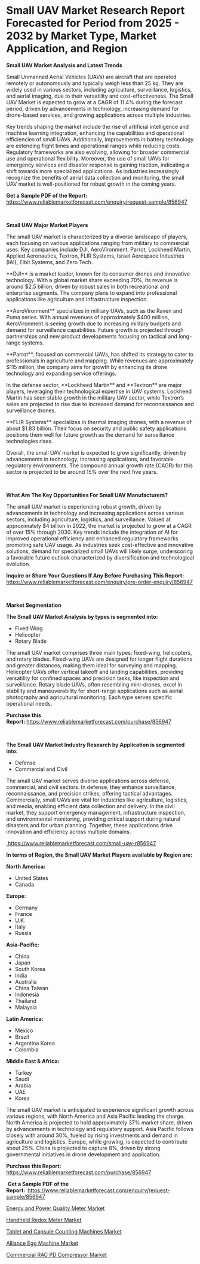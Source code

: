<p><h1>Small UAV Market Research Report Forecasted for Period from 2025 -  2032 by Market Type, Market Application, and Region</h1></p><p><strong>Small UAV Market Analysis and Latest Trends</strong></p>
<p><p>Small Unmanned Aerial Vehicles (UAVs) are aircraft that are operated remotely or autonomously and typically weigh less than 25 kg. They are widely used in various sectors, including agriculture, surveillance, logistics, and aerial imaging, due to their versatility and cost-effectiveness. The Small UAV Market is expected to grow at a CAGR of 11.4% during the forecast period, driven by advancements in technology, increasing demand for drone-based services, and growing applications across multiple industries.</p><p>Key trends shaping the market include the rise of artificial intelligence and machine learning integration, enhancing the capabilities and operational efficiencies of small UAVs. Additionally, improvements in battery technology are extending flight times and operational ranges while reducing costs. Regulatory frameworks are also evolving, allowing for broader commercial use and operational flexibility. Moreover, the use of small UAVs for emergency services and disaster response is gaining traction, indicating a shift towards more specialized applications. As industries increasingly recognize the benefits of aerial data collection and monitoring, the small UAV market is well-positioned for robust growth in the coming years.</p></p>
<p><strong>Get a Sample PDF of the Report:&nbsp;</strong> <a href="https://www.reliablemarketforecast.com/enquiry/request-sample/856947?utm_campaign=2749&utm_medium=2&utm_source=Github&utm_content=ia&utm_term=30032025&utm_id=small-uav">https://www.reliablemarketforecast.com/enquiry/request-sample/856947</a></p>
<p>&nbsp;</p>
<p><strong>Small UAV Major Market Players</strong></p>
<p><p>The small UAV market is characterized by a diverse landscape of players, each focusing on various applications ranging from military to commercial uses. Key companies include DJI, AeroVironment, Parrot, Lockheed Martin, Applied Aeronautics, Textron, FLIR Systems, Israel Aerospace Industries (IAI), Elbit Systems, and Zero Tech.</p><p>**DJI** is a market leader, known for its consumer drones and innovative technology. With a global market share exceeding 70%, its revenue is around $2.5 billion, driven by robust sales in both recreational and enterprise segments. The company plans to expand into professional applications like agriculture and infrastructure inspection.</p><p>**AeroVironment** specializes in military UAVs, such as the Raven and Puma series. With annual revenues of approximately $400 million, AeroVironment is seeing growth due to increasing military budgets and demand for surveillance capabilities. Future growth is projected through partnerships and new product developments focusing on tactical and long-range systems.</p><p>**Parrot**, focused on commercial UAVs, has shifted its strategy to cater to professionals in agriculture and mapping. While revenues are approximately $115 million, the company aims for growth by enhancing its drone technology and expanding service offerings.</p><p>In the defense sector, **Lockheed Martin** and **Textron** are major players, leveraging their technological expertise in UAV systems. Lockheed Martin has seen stable growth in the military UAV sector, while Textron’s sales are projected to rise due to increased demand for reconnaissance and surveillance drones.</p><p>**FLIR Systems** specializes in thermal imaging drones, with a revenue of about $1.83 billion. Their focus on security and public safety applications positions them well for future growth as the demand for surveillance technologies rises.</p><p>Overall, the small UAV market is expected to grow significantly, driven by advancements in technology, increasing applications, and favorable regulatory environments. The compound annual growth rate (CAGR) for this sector is projected to be around 15% over the next five years.</p></p>
<p>&nbsp;</p>
<p><strong>What Are The Key Opportunities For Small UAV Manufacturers?</strong></p>
<p><p>The small UAV market is experiencing robust growth, driven by advancements in technology and increasing applications across various sectors, including agriculture, logistics, and surveillance. Valued at approximately $4 billion in 2022, the market is projected to grow at a CAGR of over 15% through 2030. Key trends include the integration of AI for improved operational efficiency and enhanced regulatory frameworks promoting safe UAV usage. As industries seek cost-effective and innovative solutions, demand for specialized small UAVs will likely surge, underscoring a favorable future outlook characterized by diversification and technological evolution.</p></p>
<p><strong>Inquire or Share Your Questions If Any Before Purchasing This Report:</strong> <a href="https://www.reliablemarketforecast.com/enquiry/pre-order-enquiry/856947?utm_campaign=2749&utm_medium=2&utm_source=Github&utm_content=ia&utm_term=30032025&utm_id=small-uav">https://www.reliablemarketforecast.com/enquiry/pre-order-enquiry/856947</a></p>
<p>&nbsp;</p>
<p><strong>Market Segmentation</strong></p>
<p><strong>The Small UAV Market Analysis by types is segmented into:</strong></p>
<p><ul><li>Fixed Wing</li><li>Helicopter</li><li>Rotary Blade</li></ul></p>
<p><p>The small UAV market comprises three main types: fixed-wing, helicopters, and rotary blades. Fixed-wing UAVs are designed for longer flight durations and greater distances, making them ideal for surveying and mapping. Helicopter UAVs offer vertical takeoff and landing capabilities, providing versatility for confined spaces and precision tasks, like inspection and surveillance. Rotary blade UAVs, often resembling mini-drones, excel in stability and maneuverability for short-range applications such as aerial photography and agricultural monitoring. Each type serves specific operational needs.</p></p>
<p><strong>Purchase this Report:&nbsp;</strong><a href="https://www.reliablemarketforecast.com/purchase/856947?utm_campaign=2749&utm_medium=2&utm_source=Github&utm_content=ia&utm_term=30032025&utm_id=small-uav">https://www.reliablemarketforecast.com/purchase/856947</a></p>
<p>&nbsp;</p>
<p><strong>The Small UAV Market Industry Research by Application is segmented into:</strong></p>
<p><ul><li>Defense</li><li>Commercial and Civil</li></ul></p>
<p><p>The small UAV market serves diverse applications across defense, commercial, and civil sectors. In defense, they enhance surveillance, reconnaissance, and precision strikes, offering tactical advantages. Commercially, small UAVs are vital for industries like agriculture, logistics, and media, enabling efficient data collection and delivery. In the civil market, they support emergency management, infrastructure inspection, and environmental monitoring, providing critical support during natural disasters and for urban planning. Together, these applications drive innovation and efficiency across multiple domains.</p></p>
<p><a href="https://www.reliablemarketforecast.com/small-uav-r856947?utm_campaign=2749&utm_medium=2&utm_source=Github&utm_content=ia&utm_term=30032025&utm_id=small-uav">&nbsp;https://www.reliablemarketforecast.com/small-uav-r856947</a></p>
<p><strong>In terms of Region, the Small UAV Market Players available by Region are:</strong></p>
<p>
    <p> <strong> North America: </strong>
        <ul>
            <li>United States</li>
            <li>Canada</li>
        </ul>
        </p> 
    <p> <strong> Europe: </strong>
        <ul>
            <li>Germany</li>
            <li>France</li>
            <li>U.K.</li>
            <li>Italy</li>
            <li>Russia</li>
        </ul>
        </p> 
    <p> <strong> Asia-Pacific: </strong>
        <ul>
            <li>China</li>
            <li>Japan</li>
            <li>South Korea</li>
            <li>India</li>
            <li>Australia</li>
            <li>China Taiwan</li>
            <li>Indonesia</li>
            <li>Thailand</li>
            <li>Malaysia</li>
        </ul>
        </p> 
    <p> <strong> Latin America: </strong>
        <ul>
            <li>Mexico</li>
            <li>Brazil</li>
            <li>Argentina Korea</li>
            <li>Colombia</li>
        </ul>
        </p> 
    <p> <strong> Middle East & Africa: </strong>
        <ul>
            <li>Turkey</li>
            <li>Saudi</li>
            <li>Arabia</li>
            <li>UAE</li>
            <li>Korea</li>
        </ul>
    </p>
    </p>
<p><p>The small UAV market is anticipated to experience significant growth across various regions, with North America and Asia Pacific leading the charge. North America is projected to hold approximately 37% market share, driven by advancements in technology and regulatory support. Asia Pacific follows closely with around 30%, fueled by rising investments and demand in agriculture and logistics. Europe, while growing, is expected to contribute about 25%. China is projected to capture 8%, driven by strong governmental initiatives in drone development and application.</p></p>
<p><strong>Purchase this Report: </strong><a href="https://www.reliablemarketforecast.com/purchase/856947?utm_campaign=2749&utm_medium=2&utm_source=Github&utm_content=ia&utm_term=30032025&utm_id=small-uav">https://www.reliablemarketforecast.com/purchase/856947</a></p>
<p>&nbsp;<strong>Get a Sample PDF of the Report:&nbsp;&nbsp;</strong><a href="https://www.reliablemarketforecast.com/enquiry/request-sample/856947?utm_campaign=2749&utm_medium=2&utm_source=Github&utm_content=ia&utm_term=30032025&utm_id=small-uav">https://www.reliablemarketforecast.com/enquiry/request-sample/856947</a></p>
<p><strong></strong></p>
<p><p><a href="https://www.linkedin.com/pulse/energy-power-quality-meter-market-size-forecast-from-2025-fykwf?utm_campaign=2749&utm_medium=2&utm_source=Github&utm_content=ia&utm_term=30032025&utm_id=small-uav">Energy and Power Quality Meter Market</a></p><p><a href="https://www.linkedin.com/pulse/influencing-factors-handheld-redox-meter-market-insights-18dnf?utm_campaign=2749&utm_medium=2&utm_source=Github&utm_content=ia&utm_term=30032025&utm_id=small-uav">Handheld Redox Meter Market</a></p><p><a href="https://www.linkedin.com/pulse/growth-rate-size-tablet-capsule-counting-machines-market-jj16f?utm_campaign=2749&utm_medium=2&utm_source=Github&utm_content=ia&utm_term=30032025&utm_id=small-uav">Tablet and Capsule Counting Machines Market</a></p><p><a href="https://www.linkedin.com/pulse/future-growth-alliance-egg-machine-market-5-cagr-2025-2032-focusing-mqppf?utm_campaign=2749&utm_medium=2&utm_source=Github&utm_content=ia&utm_term=30032025&utm_id=small-uav">Alliance Egg Machine Market</a></p><p><a href="https://www.linkedin.com/pulse/global-commercial-rac-pd-compressor-market-size-2025-2032-kyjif?utm_campaign=2749&utm_medium=2&utm_source=Github&utm_content=ia&utm_term=30032025&utm_id=small-uav">Commercial RAC PD Compressor Market</a></p></p>